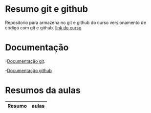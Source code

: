 
# Resumo git e github

Repositorio para armazena no git e github do curso versionamento de código com git e github. [link do curso](https://web.dio.me/course/versionamento-de-codigo-com-git-e-github/learning/599dd3dd-d189-474f-a55c-22f37b4472da?back=/track/code-update-tqi-backend-com-kotlin-e-java&tab=undefined&moduleId=undefined).

# Documentação 
-[Documentação git](https://git-scm.com/doc).

-[Documentação github](https://docs.github.com/pt)

# Resumos da aulas 

| Resumo | aulas |
|--------|-------|
